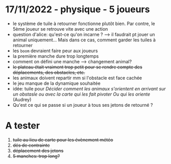 # 17/11/2022 - physique - 5 joueurs
* le système de tuile à retourner fonctionne plutôt bien. Par contre, le 5ème joueur se retrouve vite avec une action
* question d'alice: qu'est-ce qu'on incarne ? --> il faudrait pt jouer un animal uniquement... Mais dans ce cas, comment garder les tuiles à retourner
* les `boom` devraient faire peur aux joueurs
* la première manche dure trop longtemps
* comment on défini une manche --> changement animal?
* ~~le plateau était vraiment trop petit pour se rendre compte des déplacements, des obstacles, etc.~~
* les animaux doivent repartir mm si l'obstacle est face cachée
* le jeu manque de la dynamique souhaitée
* idée: tuile pour _Décider comment les animaux s'orientent en arrivant sur un obstasle ou avec la carte qui les fait pivoter Ou qui les oriente_ (Audrey)
* Qu'est ce qui se passe si un joueur à tous ses jetons de retourné ?

# A tester
1. ~~tuile au lieu de carte pour les évènement météo~~
2. ~~dés de contrainte~~
3. ~~déplacement des jetons~~
4. ~~5 manches: trop long?~~